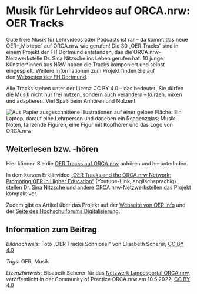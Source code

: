 # Musik für Lehrvideos auf ORCA.nrw: OER Tracks

Gute freie Musik für Lehrvideos oder Podcasts ist rar – da kommt das neue OER-„Mixtape“ auf ORCA.nrw wie gerufen! Die 30 „OER Tracks“ sind in einem Projekt der FH Dortmund entstanden, das die ORCA.nrw-Netzwerkstelle Dr. Sina Nitzsche ins Leben gerufen hat. 10 junge Künstler\*innen aus NRW haben die Tracks komponiert und selbst eingespielt. Weitere Informationen zum Projekt finden Sie auf den [Webseiten der FH Dortmund](https://www.fh-dortmund.de/news/oer-tracks-die-sounds-der-lehre.php).

Alle Tracks stehen unter der Lizenz CC BY 4.0 – das bedeutet, Sie dürfen die Musik nicht nur frei nutzen, sondern auch verändern – kürzen, mixen und adaptieren. Viel Spaß beim Anhören und Nutzen! 

![Aus Papier ausgeschnittene Illustrationen auf einer gelben Fläche: Ein Laptop, darauf eine Lehrperson und daneben ein Reagenzglas; Musik-Noten, tanzende Figuren, eine Figur mit Kopfhörer und das Logo von ORCA.nrw](https://github.com/lindahalm-hsbi/infOERmiert/assets/148337008/801af9f2-5089-44f6-9ff7-25cb3947a896 "OER Tracks Schnipsel")


## Weiterlesen bzw. -hören

Hier können Sie die [OER Tracks auf ORCA.nrw](https://www.orca.nrw/oer-support/oer-tracks) anhören und herunterladen.

In dem kurzen Erklärvideo [„OER Tracks and the ORCA.nrw Network: Promoting OER in Higher Education“](https://www.youtube.com/watch?v=H5Zbo5Cyo_M "Youtube-Link") (Youtube-Link, englischsprachig) stellen Dr. Sina Nitzsche und andere ORCA.nrw-Netzwerkstellen das Projekt kompakt vor.

Zudem gibt es Artikel über das Projekt auf der [Webseite von OER Info](https://open-educational-resources.de/die-oer-tracks/) und der [Seite des Hochschulforums Digitalisierung](https://hochschulforumdigitalisierung.de/blog/oer-tracks-bedarfsgerechte-musik-fuer-die-digitale-lehre-durch-diy/).


## Information zum Beitrag

*Bildnachweis:* Foto „OER Tracks Schnipsel“ von Elisabeth Scherer, <a href="https://creativecommons.org/licenses/by/4.0/" target="_blank">CC BY 4.0</a>

 *Tags*: OER, Musik

 *Lizenzhinweis*: Elisabeth Scherer für das <a href="http://www.orca.nrw/ueber-uns/netzwerk" target="_blank">Netzwerk Landesportal ORCA.nrw</a>, veröffentlicht in der Community of Practice ORCA.nrw am 10.5.2022, <a href="https://creativecommons.org/licenses/by/4.0/" target="_blank">CC BY 4.0</a>


